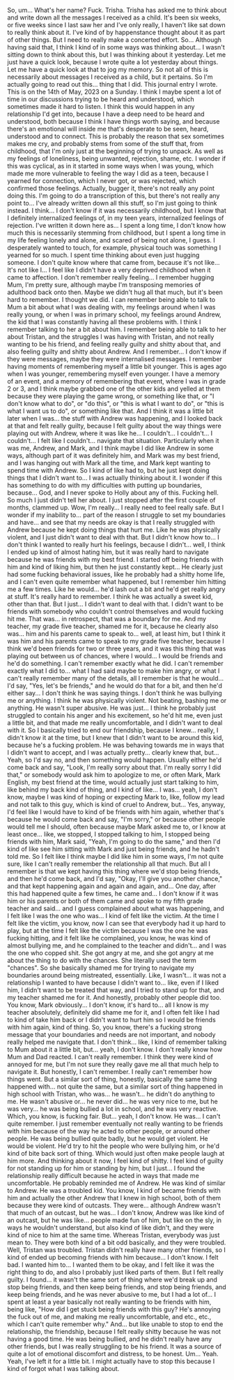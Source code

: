 ﻿So, um...
What's her name? Fuck.
Trisha. Trisha has asked me to think about and write down all the messages I received as a child.
It's been six weeks, or five weeks since I last saw her and I've only really, I haven't like sat down to really think about it.
I've kind of by happenstance thought about it as part of other things.
But I need to really make a concerted effort.
So...
Although having said that, I think I kind of in some ways was thinking about... I wasn't sitting down to think about this, but I was thinking about it yesterday.
Let me just have a quick look, because I wrote quite a lot yesterday about things. Let me have a quick look at that to jog my memory.
So not all of this is necessarily about messages I received as a child, but it pertains.
So I'm actually going to read out this...
thing that I did. This journal entry I wrote.
This is on the 14th of May, 2023 on a Sunday.
I think I maybe spent a lot of time in our discussions trying to be heard and understood, which sometimes made it hard to listen.
I think this would happen in any relationship I'd get into, because I have a deep need to be heard and understood, both because I think I have things worth saying,
and because there's an emotional will inside me that's desperate to be seen, heard, understood and to connect.
This is probably the reason that sex sometimes makes me cry, and probably stems from some of the stuff that, from childhood, that I'm only just at the beginning of trying to unpack.
As well as my feelings of loneliness, being unwanted, rejection, shame, etc.
I wonder if this was cyclical, as in it started in some ways when I was young, which made me more vulnerable to feeling the way I did as a teen,
because I yearned for connection, which I never got, or was rejected, which confirmed those feelings.
Actually, bugger it, there's not really any point doing this.
I'm going to do a transcription of this, but there's not really any point to...
I've already written down all this stuff, so I'm just going to think instead.
I think... I don't know if it was necessarily childhood, but I know that I definitely internalized feelings of, in my teen years,
internalized feelings of rejection. I've written it down here as...
I spent a long time, I don't know how much this is necessarily stemming from childhood, but I spent a long time in my life feeling lonely and alone,
and scared of being not alone, I guess. I desperately wanted to touch, for example, physical touch was something I yearned for so much.
I spent time thinking about even just hugging someone.
I don't quite know where that came from, because it's not like...
It's not like I... I feel like I didn't have a very deprived childhood when it came to affection.
I don't remember really feeling... I remember hugging Mum, I'm pretty sure, although maybe I'm transposing memories of adulthood back onto then.
Maybe we didn't hug all that much, but it's been hard to remember. I thought we did.
I can remember being able to talk to Mum a bit about what I was dealing with, my feelings around when I was really young,
or when I was in primary school, my feelings around Andrew, the kid that I was constantly having all these problems with.
I think I remember talking to her a bit about him.
I remember being able to talk to her about Tristan, and the struggles I was having with Tristan, and not really wanting to be his friend,
and feeling really guilty and shitty about that, and also feeling guilty and shitty about Andrew.
And I remember... I don't know if they were messages, maybe they were internalised messages.
I remember having moments of remembering myself a little bit younger. This is ages ago when I was younger, remembering myself even younger.
I have a memory of an event, and a memory of remembering that event, where I was in grade 2 or 3,
and I think maybe grabbed one of the other kids and yelled at them because they were playing the game wrong, or something like that,
or "I don't know what to do", or "do this", or "this is what I want to do", or "this is what I want us to do", or something like that.
And I think it was a little bit later when I was... the stuff with Andrew was happening, and I looked back at that and felt really guilty,
because I felt guilty about the way things were playing out with Andrew, where it was like he... I couldn't... I couldn't...
I couldn't...
I felt like I couldn't...
navigate that situation. Particularly when it was me, Andrew, and Mark, and I think maybe I did like Andrew in some ways,
although part of it was definitely him, and Mark was my best friend, and I was hanging out with Mark all the time,
and Mark kept wanting to spend time with Andrew. So I kind of like had to,
but he just kept doing things that I didn't want to... I was actually thinking about it.
I wonder if this has something to do with my difficulties with putting up boundaries,
because... God, and I never spoke to Holly about any of this.
Fucking hell. So much I just didn't tell her about.
I just stopped after the first couple of months, clammed up.
Wow, I'm really... I really need to feel really safe.
But I wonder if my inability to... part of the reason I struggle to set my boundaries and have...
and see that my needs are okay is that I really struggled with Andrew because he kept doing things that hurt me.
Like he was physically violent, and I just didn't want to deal with that.
But I didn't know how to... I don't think I wanted to really hurt his feelings,
because I didn't... well, I think I ended up kind of almost hating him,
but it was really hard to navigate because he was friends with my best friend.
I started off being friends with him and kind of liking him, but then he just constantly kept...
He clearly just had some fucking behavioral issues, like he probably had a shitty home life,
and I can't even quite remember what happened, but I remember him hitting me a few times.
Like he would... he'd lash out a bit and he'd get really angry at stuff.
It's really hard to remember. I think he was actually a sweet kid, other than that.
But I just... I didn't want to deal with that.
I didn't want to be friends with somebody who couldn't control themselves and would fucking hit me.
That was... in retrospect, that was a boundary for me.
And my teacher, my grade five teacher, shamed me for it,
because he clearly also was... him and his parents came to speak to...
well, at least him, but I think it was him and his parents came to speak to my grade five teacher,
because I think we'd been friends for two or three years,
and it was this thing that was playing out between us of chances,
where I would... I would be friends and he'd do something.
I can't remember exactly what he did.
I can't remember exactly what I did to... what I had said maybe to make him angry,
or what I can't really remember many of the details, all I remember is that he would...
I'd say, "Yes, let's be friends," and he would do that for a bit,
and then he'd either say... I don't think he was saying things.
I don't think he was bullying me or anything. I think he was physically violent.
Not beating, bashing me or anything. He wasn't super abusive.
He was just... I think he probably just struggled to contain his anger and his excitement,
so he'd hit me, even just a little bit, and that made me really uncomfortable,
and I didn't want to deal with it. So I basically tried to end our friendship,
because I knew... really, I didn't know it at the time,
but I knew that I didn't want to be around this kid, because he's a fucking problem.
He was behaving towards me in ways that I didn't want to accept,
and I was actually pretty... clearly knew that, but...
Yeah, so I'd say no, and then something would happen.
Usually either he'd come back and say, "Look, I'm really sorry about that.
I'm really sorry I did that," or somebody would ask him to apologize to me,
or often Mark, Mark English, my best friend at the time, would actually just start talking to him,
like behind my back kind of thing, and I kind of like...
I was... yeah, I don't know, maybe I was kind of hoping or expecting Mark to, like,
follow my lead and not talk to this guy, which is kind of cruel to Andrew, but...
Yes, anyway, I'd feel like I would have to kind of be friends with him again,
whether that's because he would come back and say, "I'm sorry,"
or because other people would tell me I should, often because maybe Mark asked me to,
or I know at least once... like, we stopped, I stopped talking to him,
I stopped being friends with him, Mark said, "Yeah, I'm going to do the same,"
and then I'd kind of like see him sitting with Mark and just being friends, and he hadn't told me.
So I felt like I think maybe I did like him in some ways, I'm not quite sure,
like I can't really remember the relationship all that much.
But all I remember is that we kept having this thing where we'd stop being friends,
and then he'd come back, and I'd say, "Okay, I'll give you another chance,"
and that kept happening again and again and again, and...
One day, after this had happened quite a few times, he came and...
I don't know if it was him or his parents or both of them came and spoke to my fifth grade teacher
and said... and I guess complained about what was happening,
and I felt like I was the one who was... I kind of felt like the victim.
At the time I felt like the victim, you know, now I can see that everybody had it up hard to play,
but at the time I felt like the victim because I was the one he was fucking hitting,
and it felt like he complained, you know, he was kind of almost bullying me,
and he complained to the teacher and didn't... and I was the one who copped shit.
She got angry at me, and she got angry at me about the thing to do with the chances.
She literally used the term "chances".
So she basically shamed me for trying to navigate my boundaries around being mistreated, essentially.
Like, I wasn't... it was not a relationship I wanted to have because I didn't want to...
like, even if I liked him, I didn't want to be treated that way, and I tried to stand up for that,
and my teacher shamed me for it.
And honestly, probably other people did too.
You know, Mark obviously... I don't know, it's hard to... all I know is my teacher absolutely, definitely did shame me for it,
and I often felt like I had to kind of take him back or I didn't want to hurt him so I would be friends with him again, kind of thing.
So, you know, there's a fucking strong message that your boundaries and needs are not important,
and nobody really helped me navigate that.
I don't think... like, I kind of remember talking to Mum about it a little bit, but...
yeah, I don't know.
I don't really know how Mum and Dad reacted. I can't really remember.
I think they were kind of annoyed for me, but I'm not sure they really gave me all that much help to navigate it.
But honestly, I can't remember. I really can't remember how things went.
But a similar sort of thing, honestly, basically the same thing happened with...
not quite the same, but a similar sort of thing happened in high school with Tristan,
who was... he wasn't... he didn't do anything to me.
He wasn't abusive or... he never did... he was very nice to me,
but he was very... he was being bullied a lot in school, and he was very reactive.
Which, you know, is fucking fair.
But... yeah, I don't know.
He was... I can't quite remember.
I just remember eventually not really wanting to be friends with him
because of the way he acted to other people, or around other people.
He was being bullied quite badly, but he would get violent.
He would be violent.
He'd try to hit the people who were bullying him, or he'd kind of bite back sort of thing.
Which would just often make people laugh at him more.
And thinking about it now, I feel kind of shitty.
I feel kind of guilty for not standing up for him or standing by him,
but I just... I found the relationship really difficult
because he acted in ways that made me uncomfortable.
He probably reminded me of Andrew.
He was kind of similar to Andrew. He was a troubled kid.
You know, I kind of became friends with him and actually the other Andrew
that I knew in high school, both of them because they were kind of outcasts.
They were... although Andrew wasn't that much of an outcast,
but he was... I don't know, Andrew was like kind of an outcast,
but he was like... people made fun of him, but like on the sly,
in ways he wouldn't understand, but also kind of like didn't,
and they were kind of nice to him at the same time.
Whereas Tristan, everybody was just mean to.
They were both kind of a bit odd basically, and they were troubled.
Well, Tristan was troubled.
Tristan didn't really have many other friends,
so I kind of ended up becoming friends with him because... I don't know.
I felt bad. I wanted him to... I wanted them to be okay,
and I felt like it was the right thing to do,
and also I probably just liked parts of them.
But I felt really guilty. I found... it wasn't the same sort of thing
where we'd break up and stop being friends,
and then keep being friends, and stop being friends, and keep being friends,
and he was never abusive to me, but I had a lot of...
I spent at least a year basically not really wanting to be friends with him,
being like, "How did I get stuck being friends with this guy?
He's annoying the fuck out of me, and making me really uncomfortable,
and etc., etc., which I can't quite remember why."
And... but like unable to stop to end the relationship, the friendship,
because I felt really shitty because he was not having a good time.
He was being bullied, and he didn't really have any other friends,
but I was really struggling to be his friend.
It was a source of quite a lot of emotional discomfort and distress, to be honest.
Um...
Yeah.
Yeah, I've left it for a little bit.
I might actually have to stop this because I kind of forgot what I was talking about.
